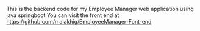 This is the backend code for my Employee Manager web application using java springboot
You can visit the front end at https://github.com/malakhig/EmployeeManager-Font-end